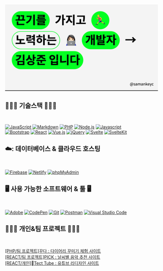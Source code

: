<!-- ![header](https://capsule-render.vercel.app/api?type=waving&color=000&height=300&section=header&text=CODi&fontSize=90&animation=twinkling&fontColor=fff) -->

<img src="https://raw.githubusercontent.com/kimsangjunv1/codingclass/main/assets/img/github_image.png">

<h2>👩🏻‍💻 기술스택 👩🏻‍💻</h2>
  <br>
<p>
  <a href="https://kimsangjunv1.github.io/coding/javascript/index.html"><img alt="JavaScript" src="https://img.shields.io/badge/JavaScript-512BD4?style=flat&logo=JavaScript&logoColor=white"></a>
  <a href="#"><img alt="Markdown" src="https://img.shields.io/badge/Markdown-ffffff?logo=HTML5&logoColor=white"></a>
  <a href="#"><img alt="PHP" src="https://img.shields.io/badge/PHP-ffffff?logo=PHP&logoColor=white"></a>
  <a href="#"><img alt="Node.js" src="https://img.shields.io/badge/Node.js-ffffff?logo=Node.js&logoColor=white"></a>
  <a href="#"><img alt="Javascript" src="https://img.shields.io/badge/Javascript-ffffff?logo=Node.js&logoColor=white"></a>
  <br>
  <a href="#"><img alt="Bootstrap" src="https://img.shields.io/badge/Bootstrap-ffffff?logo=Bootstrap&logoColor=white"></a>
  <a href="#"><img alt="React" src="https://img.shields.io/badge/React-512BD4?logo=React&logoColor=white"></a>
  <a href="#"><img alt="Vue.js" src="https://img.shields.io/badge/Vue.js-ffffff?logo=Vue.js&logoColor=white"></a>
  <a href="#"><img alt="jQuery" src="https://img.shields.io/badge/jQuery-512BD4?logo=jQuery&logoColor=white"></a>
  <a href="#"><img alt="Svelte" src="https://img.shields.io/badge/Svelte-512BD4?logo=Svelte&logoColor=white"></a>
  <a href="#"><img alt="SvelteKit" src="https://img.shields.io/badge/SvelteKit-512BD4?logo=SvelteKit&logoColor=white"></a>
  <br>
</p>
<h2>☁️: 데이터베이스 & 클라우드 호스팅</h2>
  <br>
<p>
  <a href="#"><img alt="Firebase" src="https://img.shields.io/badge/Firebase-ffffff?logo=Firebase&logoColor=512BD4"></a>
  <a href="#"><img alt="Netlify" src="https://img.shields.io/badge/Netlify-ffffff?logo=Netlify&logoColor=512BD4"></a>
  <a href="#"><img alt="phpMyAdmin" src="https://img.shields.io/badge/phpMyAdmin-512BD4?logo=phpMyAdmin&logoColor=white"></a>
</p>
<h2>🖥️ 사용 가능한 소프트웨어 & 툴 🖥️</h2>
  <br>
<p>
  <a href="#"><img alt="Adobe" src="https://img.shields.io/badge/Adobe-ffffff?logo=Adobe&logoColor=512BD4"></a>
  <a href="#"><img alt="CodePen" src="https://img.shields.io/badge/CodePen-512BD4?logo=CodePen&logoColor=white"></a>
  <a href="#"><img alt="Git" src="https://img.shields.io/badge/Git-ffffff?logo=Git&logoColor=512BD4"></a>
  <a href="#"><img alt="Postman" src="https://img.shields.io/badge/Postman-512BD4?logo=Postman&logoColor=white"></a>
  <a href="#"><img alt="Visual Studio Code" src="https://img.shields.io/badge/Visual Studio Code-ffffff?logo=Visual Studio Code&logoColor=512BD4"></a>
</p>

<h2>👨‍👧‍👦 개인&팀 프로젝트 👨‍👧‍👦</h2>
  <br>
<p>
  <a href="#">[PHP/팀 프로젝트]꾸다 : 다이어리 꾸미기 체험 사이트</a>
  <br>
  <a href="#">[REACT/팀 프로젝트]PICK : 날씨별 음악 추천 사이트</a>
  <br>
  <a href="#">[REACT/개인]Tect Tube : 유튜브 리디자인 사이트</a>
</p>
